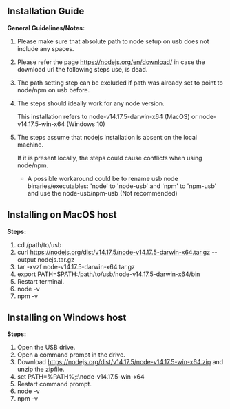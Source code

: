 
## Installation Guide ##

**General Guidelines/Notes:**

1. Please make sure that absolute path to node setup on usb does not include any spaces.

2. Please refer the page https://nodejs.org/en/download/ in case the download url the following steps use, is dead.

3. The path setting step can be excluded if path was already set to point to node/npm on usb before. 

4. The steps should ideally work for any node version. 

    This installation refers to node-v14.17.5-darwin-x64 (MacOS) or node-v14.17.5-win-x64 (Windows 10)

6. The steps assume that nodejs installation is absent on the local machine.

   If it is present locally, the steps could cause conflicts when using node/npm.

    - A possible workaround could be to rename usb node binaries/executables: 'node' to 'node-usb' and 'npm' to 'npm-usb' and use the node-usb/npm-usb (Not recommended)

## Installing on MacOS host ##

**Steps:**
1. cd /path/to/usb
2. curl https://nodejs.org/dist/v14.17.5/node-v14.17.5-darwin-x64.tar.gz --output nodejs.tar.gz
3. tar -xvzf node-v14.17.5-darwin-x64.tar.gz
4. export PATH=$PATH:/path/to/usb/node-v14.17.5-darwin-x64/bin
5. Restart terminal.
6. node -v
7. npm -v

## Installing on Windows host ##

**Steps:**
1. Open the USB drive.
2. Open a command prompt in the drive.
3. Download https://nodejs.org/dist/v14.17.5/node-v14.17.5-win-x64.zip and unzip the zipfile.
4. set PATH=%PATH%;<UsbDriveLetter>:\node-v14.17.5-win-x64
5. Restart command prompt.
6. node -v
7. npm -v